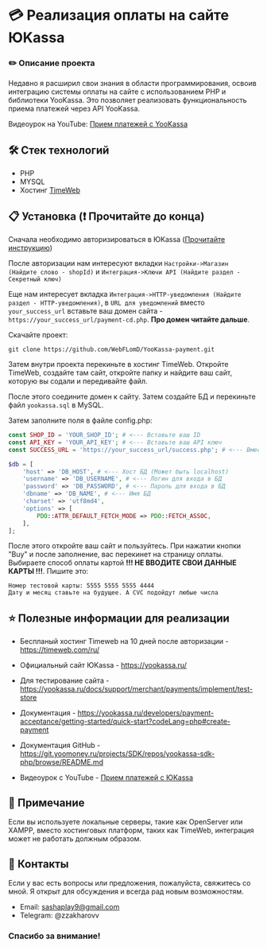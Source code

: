 # 💳 Реализация оплаты на сайте ЮKassa
### ✏️ Описание проекта
Недавно я расширил свои знания в области программирования, освоив интеграцию системы оплаты на сайте с использованием PHP и библиотеки YooKassa. Это позволяет реализовать функциональность приема платежей через API YooKassa.

Видеоурок на YouTube: [Прием платежей с YooKassa](https://www.youtube.com/watch?v=ePlsbulSems&t=2090s)

## 🛠️ Стек технологий
- PHP
- MYSQL
- Хостинг [TimeWeb](https://timeweb.com/ru/)

## 📋 Установка (❗ Прочитайте до конца)
Сначала необходимо авторизироваться в ЮKassa ([Прочитайте инструкцию](https://yookassa.ru/docs/support/merchant/payments/implement/test-store))

После авторизации нам интересуют вкладки `Настройки->Магазин (Найдите слово - shopId)` и `Интеграция->Ключи API (Найдите раздел - Секретный ключ)`

Еще нам интересует вкладка `Интеграция->HTTP-уведомления (Найдите раздел - HTTP-уведомления)`, в `URL для уведомлений` вместо `your_success_url` вставьте ваш домен сайта - `https://your_success_url/payment-cd.php`. **Про домен читайте дальше**.

Скачайте проект:
```
git clone https://github.com/WebFLomD/YooKassa-payment.git
```
Затем внутри проекта перекиньте в хостинг TimeWeb. Откройте TimeWeb, создайте там сайт, откройте папку и найдите ваш сайт, которую вы содали и передивайте файл.

После этого соедините домен к сайту. Затем создайте БД и перекиньте файл `yookassa.sql` в MySQL.

Затем заполните поля в файле config.php:
```php
const SHOP_ID = 'YOUR_SHOP_ID'; # <--- Вставьте ваш ID
const API_KEY = 'YOUR_API_KEY'; # <--- Вставьте ваш API ключ
const SUCCESS_URL = 'https://your_success_url/success.php'; # <--- Вместо "your_success_url" укажите вашу, то есть ваш домен

$db = [
    'host' => 'DB_HOST', # <--- Хост БД (Может быть localhost)
    'username' => 'DB_USERNAME', # <--- Логин для входа в БД
    'password' => 'DB_PASSWORD', # <--- Пароль для входа в БД
    'dbname' => 'DB_NAME', # <--- Имя БД
    'charset' => 'utf8md4',
    'options' => [
        PDO::ATTR_DEFAULT_FETCH_MODE => PDO::FETCH_ASSOC,
    ],
];
```

После этого откройте ваш сайт и пользуйтесь. При нажатии кнопки "Buy" и после заполнение, вас перекинет на страницу оплаты. Выбираете способ оплаты картой **!!! НЕ ВВОДИТЕ СВОИ ДАННЫЕ КАРТЫ !!!**. Пишите это:
```
Номер тестовой карты: 5555 5555 5555 4444
Дату и месяц ставьте на будущее. А CVC подойдут любые числа
```

## ⭐ Полезные информации для реализации
- Беспланый хостинг Timeweb на 10 дней после авторизации - https://timeweb.com/ru/

- Официальный сайт ЮKassa - https://yookassa.ru/
- Для тестирование сайта - https://yookassa.ru/docs/support/merchant/payments/implement/test-store
- Документация - https://yookassa.ru/developers/payment-acceptance/getting-started/quick-start?codeLang=php#create-payment
- Документация GitHub - https://git.yoomoney.ru/projects/SDK/repos/yookassa-sdk-php/browse/README.md

- Видеоурок с YouTube - [Прием платежей с ЮKassa](https://www.youtube.com/watch?v=ePlsbulSems&t=2090s)

## 📃 Примечание
Если вы используете локальные серверы, такие как OpenServer или XAMPP, вместо хостинговых платформ, таких как TimeWeb, интеграция может не работать должным образом.

## 📌 Контакты
Если у вас есть вопросы или предложения, пожалуйста, свяжитесь со мной. Я открыт для обсуждения и всегда рад новым возможностям.

- Email: sashaplay9@gmail.com
- Telegram: @zzakharovv

### Спасибо за внимание!